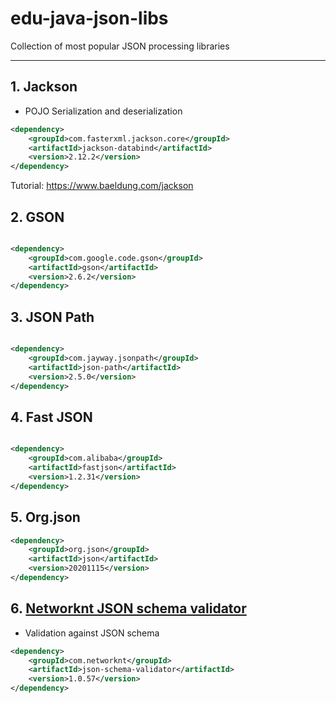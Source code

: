 # edu-java-json-libs

Collection of most popular JSON processing libraries

---

## 1. Jackson

+ POJO Serialization and deserialization

```xml
<dependency>
    <groupId>com.fasterxml.jackson.core</groupId>
    <artifactId>jackson-databind</artifactId>
    <version>2.12.2</version>
</dependency>
```

Tutorial: https://www.baeldung.com/jackson

## 2. GSON
```xml

<dependency>
    <groupId>com.google.code.gson</groupId>
    <artifactId>gson</artifactId>
    <version>2.6.2</version>
</dependency>
```

## 3. JSON Path
```xml

<dependency>
    <groupId>com.jayway.jsonpath</groupId>
    <artifactId>json-path</artifactId>
    <version>2.5.0</version>
</dependency>
```

## 4. Fast JSON
```xml

<dependency>
    <groupId>com.alibaba</groupId>
    <artifactId>fastjson</artifactId>
    <version>1.2.31</version>
</dependency>
```

## 5. Org.json

```xml
<dependency>
    <groupId>org.json</groupId>
    <artifactId>json</artifactId>
    <version>20201115</version>
</dependency>
```

## 6. [Networknt JSON schema validator](https://github.com/networknt/json-schema-validator)

+ Validation against JSON schema

```xml
<dependency>
    <groupId>com.networknt</groupId>
    <artifactId>json-schema-validator</artifactId>
    <version>1.0.57</version>
</dependency>
```